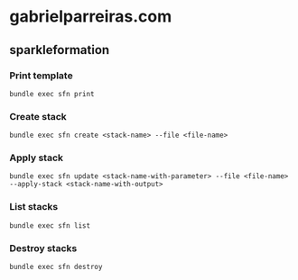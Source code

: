 # gabrielparreiras.com

## sparkleformation

### Print template
```bundle exec sfn print```

### Create stack
```bundle exec sfn create <stack-name> --file <file-name>```

### Apply stack
```bundle exec sfn update <stack-name-with-parameter> --file <file-name> --apply-stack <stack-name-with-output>```

### List stacks
```bundle exec sfn list```

### Destroy stacks
```bundle exec sfn destroy```
